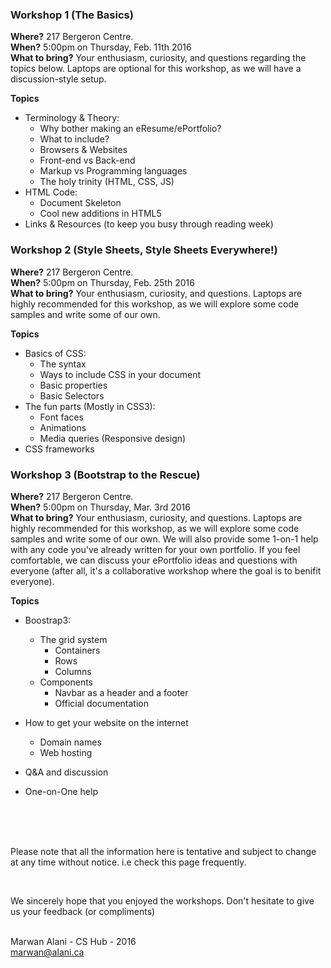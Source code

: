 
### Workshop 1 (The Basics)
**Where?** 217 Bergeron Centre.  
**When?** 5:00pm on Thursday, Feb. 11th 2016  
**What to bring?** Your enthusiasm, curiosity, and questions regarding the topics below. Laptops are optional for this workshop, as we will have a discussion-style setup.

**Topics**  
- Terminology & Theory:
  - Why bother making an eResume/ePortfolio?
  - What to include?
  - Browsers & Websites
  - Front-end vs Back-end
  - Markup vs Programming languages
  - The holy trinity (HTML, CSS, JS)  
- HTML Code:
  - Document Skeleton
  - Cool new additions in HTML5
- Links & Resources (to keep you busy through reading week)  


### Workshop 2 (Style Sheets, Style Sheets Everywhere!)  
**Where?** 217 Bergeron Centre.  
**When?** 5:00pm on Thursday, Feb. 25th 2016  
**What to bring?** Your enthusiasm, curiosity, and questions. Laptops are highly recommended for this workshop, as we will explore some code samples and write some of our own.  

**Topics**  
- Basics of CSS:
  - The syntax
  - Ways to include CSS in your document
  - Basic properties
  - Basic Selectors
- The fun parts (Mostly in CSS3):
  - Font faces
  - Animations
  - Media queries (Responsive design)
- CSS frameworks  


### Workshop 3 (Bootstrap to the Rescue)  
**Where?** 217 Bergeron Centre.  
**When?** 5:00pm on Thursday, Mar. 3rd 2016  
**What to bring?** Your enthusiasm, curiosity, and questions. Laptops are highly recommended for this workshop, as we will explore some code samples and write some of our own. We will also provide some 1-on-1 help with any code you've already written for your own portfolio. If you feel comfortable, we can discuss your ePortfolio ideas and questions with everyone (after all, it's a collaborative workshop where the goal is to benifit everyone).

**Topics**
- Boostrap3:
  - The grid system
    - Containers
    - Rows
    - Columns
  - Components
    - Navbar as a header and a footer
    - Official documentation
- How to get your website on the internet
  - Domain names
  - Web hosting
- Q&A and discussion
- One-on-One help


  &nbsp;  
  &nbsp;  
  &nbsp;  

Please note that all the information here is tentative and subject to change at any time without notice. i.e check this page frequently.

  &nbsp;  


We sincerely hope that you enjoyed the workshops. Don't hesitate to give us your feedback (or compliments)  


  &nbsp;  
Marwan Alani - CS Hub - 2016  
marwan@alani.ca
